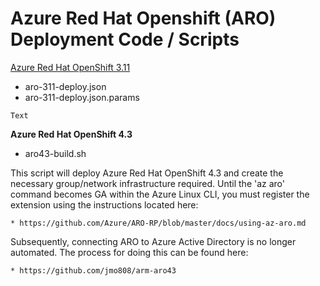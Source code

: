 # Azure Red Hat Openshift (ARO) Deployment Code / Scripts
<u>Azure Red Hat OpenShift 3.11</u>

* aro-311-deploy.json
* aro-311-deploy.json.params
```
Text
```
**__Azure Red Hat OpenShift 4.3__**

* aro43-build.sh

This script will deploy Azure Red Hat OpenShift 4.3 and create the necessary group/network infrastructure required. Until the 'az aro' command becomes GA within the Azure Linux CLI, you must register the extension using the instructions located here:
```
* https://github.com/Azure/ARO-RP/blob/master/docs/using-az-aro.md
```
Subsequently, connecting ARO to Azure Active Directory is no longer automated. The process for doing this can be found here:
```
* https://github.com/jmo808/arm-aro43
```
